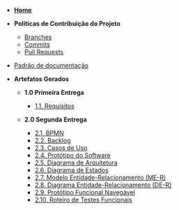 <!--/_sidebar.md -->

- [**Home**](README.md)

- **Políticas de Contribuição do Projeto**
  - [Branches](Policies\Branches.md)
  - [Commits](Policies\Commits.md)
  - [Pull Requests](Policies\PullRequests.md)

- [Padrão de documentação](padrao.md)

- **Artefatos Gerados**

  - **1.0 Primeira Entrega**
    - [1.1. Requisitos](1.0.Entrega1/1.1.Requisitos.md)
    
  - **2.0 Segunda Entrega**
    - [2.1. BPMN](2.0.Entrega2/2.1.BPMN.md)
    - [2.2. Backlog](2.0.Entrega2/2.2.Backlog.md)
    - [2.3. Casos de Uso](2.0.Entrega2/2.3.CasosDeUso.md)
    - [2.4. Protótipo do Software](2.0.Entrega2/2.4.PrototipoSoftware.md)
    - [2.5. Diagrama de Arquitetura](2.0.Entrega2/2.5.DiagramaArquitetura.md)
    - [2.6. Diagrama de Estados](2.0.Entrega2/2.6.DiagramaEstados.md)
    - [2.7. Modelo Entidade-Relacionamento (ME-R)](2.0.Entrega2/2.7.ModeloEntidadeRelacionamento.md)
    - [2.8. Diagrama Entidade-Relacionamento (DE-R)](2.0.Entrega2/2.8.DiagramaEntidadeRelacionamento.md)
    - [2.9. Protótipo Funcional Navegável](2.0.Entrega2/2.9.PrototipoFuncionalNavegavel.md)
    - [2.10. Roteiro de Testes Funcionais](2.0.Entrega2/2.10.RoteiroTestesFuncionais.md)
